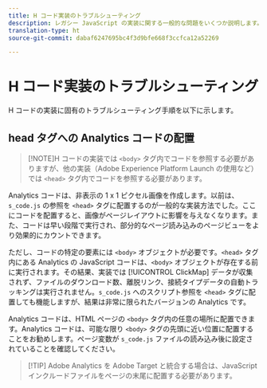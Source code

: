 ```yaml
---
title: H コード実装のトラブルシューティング
description: レガシー JavaScript の実装に関する一般的な問題をいくつか説明します。
translation-type: ht
source-git-commit: dabaf6247695bc4f3d9bfe668f3ccfca12a52269

---
```



# H コード実装のトラブルシューティング

H コードの実装に固有のトラブルシューティング手順を以下に示します。

## head タグへの Analytics コードの配置

>[!NOTE]H コードの実装では `<body>` タグ内でコードを参照する必要がありますが、他の実装（Adobe Experience Platform Launch の使用など）では `<head>` タグ内でコードを参照する必要があります。

Analytics コードは、非表示の 1 x 1 ピクセル画像を作成します。以前は、`s_code.js` の参照を `<head>` タグに配置するのが一般的な実装方法でした。ここにコードを配置すると、画像がページレイアウトに影響を与えなくなります。また、コードは早い段階で実行され、部分的なページ読み込みのページビューをより効果的にカウントできます。

ただし、コードの特定の要素には `<body>` オブジェクトが必要です。`<head>` タグ内にある Analytics の JavaScript コードは、`<body>` オブジェクトが存在する前に実行されます。その結果、実装では [!UICONTROL ClickMap] データが収集されず、ファイルのダウンロード数、離脱リンク、接続タイプデータの自動トラッキングは実行されません。`s_code.js` へのスクリプト参照を `<head>` タグに配置しても機能しますが、結果は非常に限られたバージョンの Analytics です。

Analytics コードは、HTML ページの `<body>` タグ内の任意の場所に配置できます。Analytics コードは、可能な限り `<body>` タグの先頭に近い位置に配置することをお勧めします。ページ変数が `s_code.js` ファイルの読み込み後に設定されていることを確認してください。

>[!TIP] Adobe Analytics を Adobe Target と統合する場合は、JavaScript インクルードファイルをページの末尾に配置する必要があります。
